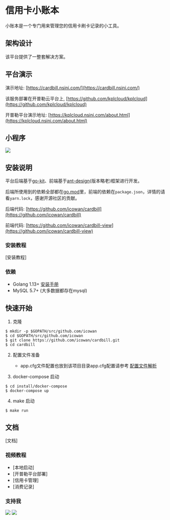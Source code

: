 # 信用卡小账本

小账本是一个专门用来管理您的信用卡刷卡记录的小工具。

## 架构设计

该平台提供了一整套解决方案。

## 平台演示

演示地址: [https://cardbill.nsini.com/](https://cardbill.nsini.com/)

该服务部署在开普勒云平台上, [https://github.com/kplcloud/kplcloud](https://github.com/kplcloud/kplcloud)

开普勒平台演示地址: [https://kplcloud.nsini.com/about.html](https://kplcloud.nsini.com/about.html)

## 小程序

![](http://source.qiniu.cnd.nsini.com/images/2021/04/74/68/c1/20210412-4d75f32bc458108dc2f9c1f968574713.jpg?imageView2/2/w/1280/interlace/0/q/70)

## 安装说明

平台后端基于[go-kit](https://github.com/go-kit/kit)、前端基于[ant-design](https://github.com/ant-design/ant-design)(版本略老)框架进行开发。

后端所使用到的依赖全部都在[go.mod](go.mod)里，前端的依赖在`package.json`，详情的请看`yarn.lock`，感谢开源社区的贡献。

后端代码: [https://github.com/icowan/cardbill](https://github.com/icowan/cardbill)

前端代码: [https://github.com/icowan/cardbill-view](https://github.com/icowan/cardbill-view)

### 安装教程

[安装教程]

### 依赖

- Golang 1.13+ [安装手册](https://golang.org/dl/)
- MySQL 5.7+ (大多数据都存在mysql)

## 快速开始

1. 克隆

```
$ mkdir -p $GOPATH/src/github.com/icowan
$ cd $GOPATH/src/github.com/icowan
$ git clone https://github.com/icowan/cardbill.git
$ cd cardbill
```

2. 配置文件准备

    - app.cfg文件配置也放到该项目目录app.cfg配置请参考 [配置文件解析](https://docs.nsini.com/start/config.html)

3. docker-compose 启动

```
$ cd install/docker-compose
$ docker-compose up
```

4. make 启动

```
$ make run
```

## 文档

[文档]

### 视频教程

- [本地启动]
- [开普勒平台部署]
- [信用卡管理]
- [消费记录]

### 支持我

![](https://lattecake.oss-cn-beijing.aliyuncs.com/static%2Fimages%2Freward%2Fweixin-RMB-xxx.JPG)
![](https://lattecake.oss-cn-beijing.aliyuncs.com/static%2Fimages%2Freward%2Falipay-RMB-xxx.png)